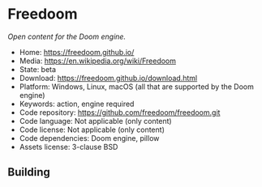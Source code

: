 # Freedoom

_Open content for the Doom engine._

- Home: https://freedoom.github.io/
- Media: https://en.wikipedia.org/wiki/Freedoom
- State: beta
- Download: https://freedoom.github.io/download.html
- Platform: Windows, Linux, macOS (all that are supported by the Doom engine)
- Keywords: action, engine required
- Code repository: https://github.com/freedoom/freedoom.git
- Code language: Not applicable (only content)
- Code license: Not applicable (only content)
- Code dependencies: Doom engine, pillow
- Assets license: 3-clause BSD

## Building

